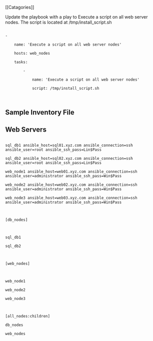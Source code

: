 [[Catagories]] 

Update the playbook with a play to Execute a script on all web server nodes. The script is located at /tmp/install_script.sh

~~~~

-

    name: 'Execute a script on all web server nodes'

    hosts: web_nodes

    tasks:

        -

            name: 'Execute a script on all web server nodes'

            script: /tmp/install_script.sh

  

~~~~

  

## Sample Inventory File

  

## Web Servers

~~~~

sql_db1 ansible_host=sql01.xyz.com ansible_connection=ssh ansible_user=root ansible_ssh_pass=Lin$Pass

sql_db2 ansible_host=sql02.xyz.com ansible_connection=ssh ansible_user=root ansible_ssh_pass=Lin$Pass

web_node1 ansible_host=web01.xyz.com ansible_connection=ssh ansible_user=administrator ansible_ssh_pass=Win$Pass

web_node2 ansible_host=web02.xyz.com ansible_connection=ssh ansible_user=administrator ansible_ssh_pass=Win$Pass

web_node3 ansible_host=web03.xyz.com ansible_connection=ssh ansible_user=administrator ansible_ssh_pass=Win$Pass

  

[db_nodes]

  

sql_db1

sql_db2

  

[web_nodes]  

  

web_node1

web_node2

web_node3

  

[all_nodes:children]

db_nodes

web_nodes

~~~~

  
